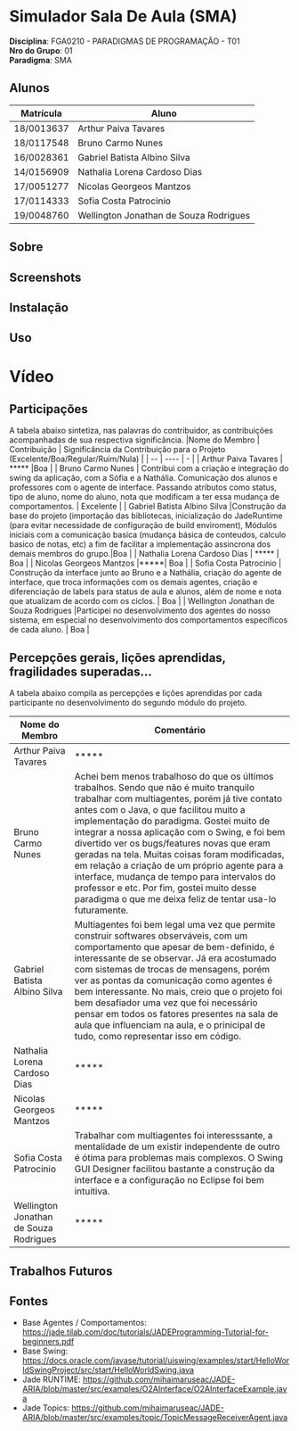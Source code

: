 # Simulador Sala De Aula (SMA)

**Disciplina**: FGA0210 - PARADIGMAS DE PROGRAMAÇÃO - T01 <br>
**Nro do Grupo**: 01<br>
**Paradigma**: SMA<br>

## Alunos
|Matrícula | Aluno |
| -- | -- |
| 18/0013637 | Arthur Paiva Tavares |
| 18/0117548 | Bruno Carmo Nunes |
| 16/0028361 | Gabriel Batista Albino Silva |
| 14/0156909 | Nathalia Lorena Cardoso Dias |
| 17/0051277 | Nicolas Georgeos Mantzos |
| 17/0114333 | Sofia Costa Patrocinio |
| 19/0048760 | Wellington Jonathan de Souza Rodrigues |
## Sobre 
## Screenshots
## Instalação 
## Uso 
# Vídeo
## Participações
A tabela abaixo sintetiza, nas palavras do contribuidor, as contribuições acompanhadas de sua respectiva significância.
|Nome do Membro | Contribuição | Significância da Contribuição para o Projeto (Excelente/Boa/Regular/Ruim/Nula) |
| -- | ---- | - |
| Arthur Paiva Tavares  | ***** |Boa |
| Bruno Carmo Nunes  | Contribui com a criação e integração do swing da aplicação, com a Sófia e a Nathália. Comunicação dos alunos e professores com o agente de interface. Passando atributos como status, tipo de aluno, nome do aluno, nota que modificam a ter essa mudança de comportamentos. | Excelente |
| Gabriel Batista Albino Silva |Construção da base do projeto (importação das bibliotecas, inicialização do JadeRuntime (para evitar necessidade de configuração de build enviroment), Módulós iniciais com a comunicação basica (mudança básica de conteudos, calculo basico de notas, etc) a fim de facilitar a implementação assincrona dos demais membros do grupo.|Boa |
| Nathalia Lorena Cardoso Dias  | ***** | Boa |
| Nicolas Georgeos Mantzos  |*****| Boa |
| Sofia Costa Patrocinio  | Construção da interface junto ao Bruno e a Nathália, criação do agente de interface, que troca informações com os demais agentes, criação e diferenciação de labels para status de aula e alunos, além de nome e nota que atualizam de acordo com os ciclos. | Boa |
| Wellington Jonathan de Souza Rodrigues  |Participei no desenvolvimento dos agentes do nosso sistema, em especial no desenvolvimento dos comportamentos específicos de cada aluno. | Boa |

## Percepções gerais, lições aprendidas, fragilidades superadas...
A tabela abaixo compila as percepções e lições aprendidas por cada participante no desenvolvimento do segundo módulo do projeto.

|Nome do Membro | Comentário | 
| -- | ---- |
| Arthur Paiva Tavares  |***** |
| Bruno Carmo Nunes  | Achei bem menos trabalhoso do que os últimos trabalhos. Sendo que não é muito tranquilo trabalhar com multiagentes, porém já tive contato antes com o Java, o que facilitou muito a implementação do paradigma. Gostei muito de integrar a nossa aplicação com o Swing, e foi bem divertido ver os bugs/features novas que eram geradas na tela. Muitas coisas foram modificadas, em relação a criação de um próprio agente para a interface, mudança de tempo para intervalos do professor e etc. Por fim, gostei muito desse paradigma o que me deixa feliz de tentar usa-lo futuramente. |
| Gabriel Batista Albino Silva | Multiagentes foi bem legal uma vez que permite construir softwares observáveis, com um comportamento que apesar de bem-definido, é interessante de se observar. Já era acostumado com sistemas de trocas de mensagens, porém ver as pontas da comunicação como agentes é bem interessante. No mais, creio que o projeto foi bem desafiador uma vez que foi necessário pensar em todos os fatores presentes na sala de aula que influenciam na aula, e o prinicipal de tudo, como representar isso em código. |
| Nathalia Lorena Cardoso Dias  |*****|
| Nicolas Georgeos Mantzos  | *****   |
| Sofia Costa Patrocinio  | Trabalhar com multiagentes foi interesssante, a mentalidade de um existir independente de outro é ótima para problemas mais complexos. O Swing GUI Designer facilitou bastante a construção da interface e a configuração no Eclipse foi bem intuitiva.  |
| Wellington Jonathan de Souza Rodrigues  |***** |

## Trabalhos Futuros

## Fontes
- Base Agentes / Comportamentos: https://jade.tilab.com/doc/tutorials/JADEProgramming-Tutorial-for-beginners.pdf
- Base Swing: https://docs.oracle.com/javase/tutorial/uiswing/examples/start/HelloWorldSwingProject/src/start/HelloWorldSwing.java
- Jade RUNTIME:  https://github.com/mihaimaruseac/JADE-ARIA/blob/master/src/examples/O2AInterface/O2AInterfaceExample.java
- Jade Topics: https://github.com/mihaimaruseac/JADE-ARIA/blob/master/src/examples/topic/TopicMessageReceiverAgent.java
